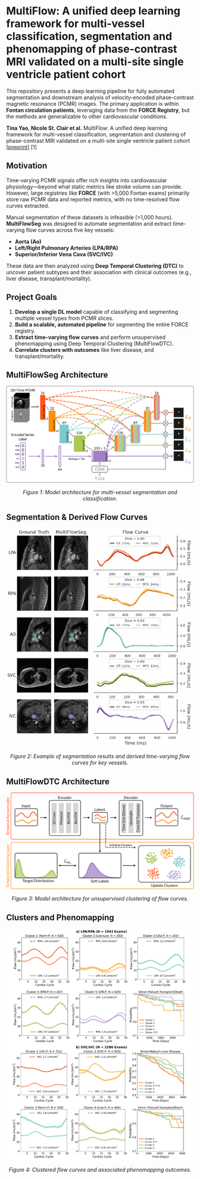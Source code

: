 # MultiFlow: A unified deep learning framework for multi-vessel classification, segmentation and phenomapping of phase-contrast MRI validated on a multi-site single ventricle patient cohort 

This repository presents a deep learning pipeline for fully automated segmentation and downstream analysis of velocity-encoded phase-contrast magnetic resonance (PCMR) images. The primary application is within **Fontan circulation patients**, leveraging data from the **FORCE Registry**, but the methods are generalizable to other cardiovascular conditions.

**Tina Yao, Nicole St. Clair et al.** MultiFlow: A unified deep learning framework for multi-vessel classification, segmentation and clustering of phase-contrast MRI validated on a multi-site single ventricle patient cohort
 [[preprint]](https://arxiv.org/abs/2502.11993) [1]


## Motivation

Time-varying PCMR signals offer rich insights into cardiovascular physiology—beyond what static metrics like stroke volume can provide. However, large registries like **FORCE** (with >5,000 Fontan exams) primarily store raw PCMR data and reported metrics, with no time-resolved flow curves extracted.

Manual segmentation of these datasets is infeasible (>1,000 hours). **MultiFlowSeg** was designed to automate segmentation and extract time-varying flow curves across five key vessels:

- **Aorta (Ao)**
- **Left/Right Pulmonary Arteries (LPA/RPA)**
- **Superior/Inferior Vena Cava (SVC/IVC)**

These data are then analyzed using **Deep Temporal Clustering (DTC)** to uncover patient subtypes and their association with clinical outcomes (e.g., liver disease, transplant/mortality).


## Project Goals

1. **Develop a single DL model** capable of classifying and segmenting multiple vessel types from PCMR slices.
2. **Build a scalable, automated pipeline** for segmenting the entire FORCE registry.
3. **Extract time-varying flow curves** and perform unsupervised phenomapping using Deep Temporal Clustering (MultiFlowDTC).
4. **Correlate clusters with outcomes** like liver disease, and transplant/mortality.

## MultiFlowSeg Architecture
<div style="text-align: center;">
  <img src="img/MultiFlowSeg.png" width="600">
  <p><em>Figure 1: Model architecture for multi-vessel segmentation and classification.</em></p>
</div>

## Segmentation & Derived Flow Curves
<div style="text-align: center;">
  <img src="img/segmentation.gif" width="600">
  <p><em>Figure 2: Example of segmentation results and derived time-varying flow curves for key vessels.</em></p>
</div>

## MultiFlowDTC Architecture
<div style="text-align: center;">
  <img src="img/MultiFlowDTC.png" width="600">
  <p><em>Figure 3: Model architecture for unsupervised clustering of flow curves.</em></p>
</div>

## Clusters and Phenomapping
<div style="text-align: center;">
  <img src="img/clusters.png" width="600">
  <p><em>Figure 4: Clustered flow curves and associated phenomapping outcomes.</em></p>
</div>
